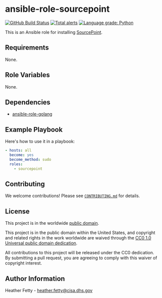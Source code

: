 # ansible-role-sourcepoint #

[![GitHub Build Status](https://github.com/cisagov/ansible-role-sourcepoint/workflows/build/badge.svg)](https://github.com/cisagov/ansible-role-sourcepoint/actions)
[![Total alerts](https://img.shields.io/lgtm/alerts/g/cisagov/ansible-role-sourcepoint.svg?logo=lgtm&logoWidth=18)](https://lgtm.com/projects/g/cisagov/ansible-role-sourcepoint/alerts/)
[![Language grade: Python](https://img.shields.io/lgtm/grade/python/g/cisagov/ansible-role-sourcepoint.svg?logo=lgtm&logoWidth=18)](https://lgtm.com/projects/g/cisagov/ansible-role-sourcepoint/context:python)

This is an Ansible role for installing [SourcePoint](https://github.com/Tylous/SourcePoint).

## Requirements ##

None.

## Role Variables ##

None.

<!--
| Variable | Description | Default | Required |
|----------|-------------|---------|----------|
| optional_variable | Describe its purpose. | `default_value` | No |
| required_variable | Describe its purpose. | n/a | Yes |
-->

## Dependencies ##

- [ansible-role-golang](https://github.com/gantsign/ansible-role-golang)

## Example Playbook ##

Here's how to use it in a playbook:

```yaml
- hosts: all
  become: yes
  become_method: sudo
  roles:
    - sourcepoint
```

## Contributing ##

We welcome contributions!  Please see [`CONTRIBUTING.md`](CONTRIBUTING.md) for
details.

## License ##

This project is in the worldwide [public domain](LICENSE).

This project is in the public domain within the United States, and
copyright and related rights in the work worldwide are waived through
the [CC0 1.0 Universal public domain
dedication](https://creativecommons.org/publicdomain/zero/1.0/).

All contributions to this project will be released under the CC0
dedication. By submitting a pull request, you are agreeing to comply
with this waiver of copyright interest.

## Author Information ##

Heather Fetty - <heather.fetty@cisa.dhs.gov>
